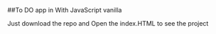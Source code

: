 ##To DO app in With JavaScript vanilla

Just download the repo and Open the index.HTML to see the project

